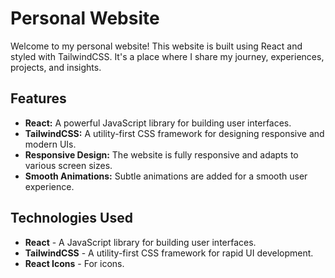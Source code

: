 # Personal Website

Welcome to my personal website! This website is built using React and styled with TailwindCSS. It's a place where I share my journey, experiences, projects, and insights.

## Features

- **React:** A powerful JavaScript library for building user interfaces.
- **TailwindCSS:** A utility-first CSS framework for designing responsive and modern UIs.
- **Responsive Design:** The website is fully responsive and adapts to various screen sizes.
- **Smooth Animations:** Subtle animations are added for a smooth user experience.

## Technologies Used

- **React** - A JavaScript library for building user interfaces.
- **TailwindCSS** - A utility-first CSS framework for rapid UI development.
- **React Icons** - For icons.
